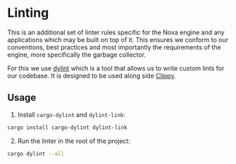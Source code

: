 # Linting

This is an additional set of linter rules specific for the Nova engine and any
applications which may be built on top of it. This ensures we conform to our
conventions, best practices and most importantly the requirements of the engine,
more specifically the garbage collector.

For this we use [dylint](https://github.com/trailofbits/dylint) which is a tool
that allows us to write custom lints for our codebase. It is designed to be used
along side [Clippy](https://doc.rust-lang.org/stable/clippy/index.html).

## Usage

1. Install `cargo-dylint` and `dylint-link`:
  ```bash
  cargo install cargo-dylint dylint-link
  ```
2. Run the linter in the root of the project:
  ```bash
  cargo dylint --all
  ```
